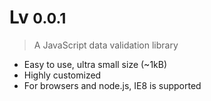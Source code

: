 # Lv <small>0.0.1</small>

> A JavaScript data validation library

- Easy to use, ultra small size (~1kB)
- Highly customized
- For browsers and node.js, IE8 is supported

